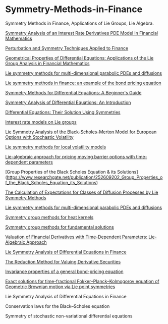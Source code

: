 # Symmetry-Methods-in-Finance
Symmetry Methods in Finance, Applications of Lie Groups, Lie Algebra.

[Symmetry Analysis of an Interest Rate Derivatives PDE Model in Financial Mathematics](https://www.mdpi.com/2073-8994/11/8/1056/htm)

[Perturbation and Symmetry Techniques Applied to Finance](https://www.econbiz.de/Record/perturbation-and-symmetry-techniques-applied-to-finance-taylor-stephen/10010418488)

[Geometrical Properties of Differential Equations: Applications of the Lie Group Analysis in Financial Mathematics](https://www.worldscientific.com/worldscibooks/10.1142/9549)

[Lie symmetry methods for multi-dimensional parabolic PDEs and diffusions](https://doi.org/10.1016/j.jde.2011.09.024)

[Lie symmetry methods in finance: an example of the bond pricing equation](https://www.researchgate.net/publication/44262087_Lie_Symmetry_Methods_in_Finance_-_An_Example_of_the_Bond_Pricing_Equation)

[Symmetry Methods for Differential Equations: A Beginner's Guide](https://www.cambridge.org/core/books/symmetry-methods-for-differential-equations/805DEEB7D5D0D2040A3A8444B1C8A33E)

[Symmetry Analysis of Differential Equations: An Introduction](https://www.wiley.com/en-us/Symmetry+Analysis+of+Differential+Equations%3A+An+Introduction-p-9781118721407)

[Differential Equations: Their Solution Using Symmetries](https://www.cambridge.org/gb/academic/subjects/physics/theoretical-physics-and-mathematical-physics/differential-equations-their-solution-using-symmetries)

[Interest rate models on Lie groups](https://www.tandfonline.com/doi/abs/10.1080/14697680903468963?src=recsys&journalCode=rquf20)

[Lie Symmetry Analysis of the Black-Scholes-Merton Model for European Options with Stochastic Volatility](https://arxiv.org/abs/1508.06797)

[Lie symmetry methods for local volatility models](https://doi.org/10.1016/j.spa.2019.10.009)

[Lie-algebraic approach for pricing moving barrier options with time-dependent parameters](https://doi.org/10.1016/j.jmaa.2005.11.068)

[Group Properties of the Black Scholes Equation & its Solutions] (https://www.researchgate.net/publication/252609202_Group_Properties_of_the_Black_Scholes_Equation_its_Solutions)

[The Calculation of Expectations for Classes of Diffusion Processes by Lie Symmetry Methods](https://arxiv.org/abs/0902.4806)

[Lie symmetry methods for multi-dimensional parabolic PDEs and diffusions](https://doi.org/10.1016/j.jde.2011.09.024)

[Symmetry group methods for heat kernels](http://dx.doi.org/10.1063/1.1316763)

[Symmetry group methods for fundamental solutions](https://doi.org/10.1016/j.jde.2004.07.026)

[Valuation of Financial Derivatives with Time-Dependent Parameters: Lie-Algebraic Approach](https://ssrn.com/abstract=984135)

[Lie Symmetry Analysis of Differential Equations in Finance](https://doi.org/10.1023/A:1008304132308)

[The Reduction Method for Valuing Derivative Securities](https://www.researchgate.net/publication/2860358_The_Reduction_Method_for_Valuing_Derivative_Securities)

[Invariance properties of a general bond-pricing equation](https://doi.org/10.1016/j.jde.2008.02.044)

[Exact solutions for time-fractional Fokker–Planck–Kolmogorov equation of Geometric Brownian motion via Lie point symmetries](https://doi.org/10.1142/S2424786318500093)

Lie Symmetry Analysis of Differential Equations in Finance

Conservation laws for the Black–Scholes equation

Symmetry of stochastic non-variational differential equations
